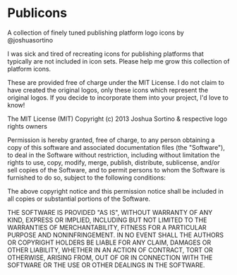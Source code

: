 Publicons
=========

A collection of finely tuned publishing platform logo icons by @joshuasortino

I was sick and tired of recreating icons for publishing platforms that typically are not included in icon sets. Please help me grow this collection of platform icons.

These are provided free of charge under the MIT License. I do not claim to have created the original logos, only these icons which represent the original logos. If you decide to incorporate them into your project, I'd love to know!

The MIT License (MIT)
Copyright (c) 2013 Joshua Sortino & respective logo rights owners

Permission is hereby granted, free of charge, to any person obtaining a copy of this software and associated documentation files (the "Software"), to deal in the Software without restriction, including without limitation the rights to use, copy, modify, merge, publish, distribute, sublicense, and/or sell copies of the Software, and to permit persons to whom the Software is furnished to do so, subject to the following conditions:

The above copyright notice and this permission notice shall be included in all copies or substantial portions of the Software.

THE SOFTWARE IS PROVIDED "AS IS", WITHOUT WARRANTY OF ANY KIND, EXPRESS OR IMPLIED, INCLUDING BUT NOT LIMITED TO THE WARRANTIES OF MERCHANTABILITY, FITNESS FOR A PARTICULAR PURPOSE AND NONINFRINGEMENT. IN NO EVENT SHALL THE AUTHORS OR COPYRIGHT HOLDERS BE LIABLE FOR ANY CLAIM, DAMAGES OR OTHER LIABILITY, WHETHER IN AN ACTION OF CONTRACT, TORT OR OTHERWISE, ARISING FROM, OUT OF OR IN CONNECTION WITH THE SOFTWARE OR THE USE OR OTHER DEALINGS IN THE SOFTWARE.
